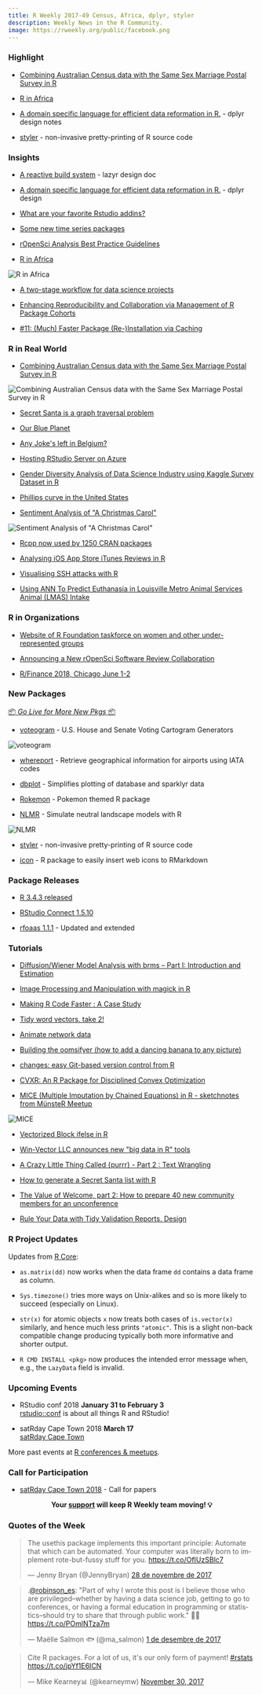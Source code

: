 ```yaml
---
title: R Weekly 2017-49 Census, Africa, dplyr, styler
description: Weekly News in the R Community.
image: https://rweekly.org/public/facebook.png
---
```


###  Highlight

+ [Combining Australian Census data with the Same Sex Marriage Postal Survey in R](https://medium.com/@miles.mcbain/combining-australian-census-data-with-the-same-sex-marriage-postal-survey-in-r-39d9b2082249)

+ [R in Africa](http://forwards.github.io/blog/2017/12/01/r-in-africa/)

+ [A domain specific language for efficient data reformation in R.](http://rpubs.com/hadley/dplyr-design) - dplyr design notes

+ [styler](http://styler.r-lib.org/) - non-invasive pretty-printing of R source code

### Insights

+ [A reactive build system](https://docs.google.com/document/d/1avYAqjTS7zSZn7JAAOZhFPkhkPvYwaPVrSpo31Cu0Yc/edit#) - lazyr design doc

+ [A domain specific language for efficient data reformation in R.](http://rpubs.com/hadley/dplyr-design) - dplyr design

+ [What are your favorite Rstudio addins?](https://community.rstudio.com/t/what-are-your-favorite-rstudio-addins/1771/4)

+ [Some new time series packages](https://robjhyndman.com/hyndsight/tspackages/)

+ [rOpenSci Analysis Best Practice Guidelines](https://docs.google.com/document/d/1OYcWJUk-MiM2C1TIHB1Rn6rXoF5fHwRX-7_C12Blx8g/edit#heading=h.dyoxrtoo15mm)

+ [R in Africa](http://forwards.github.io/blog/2017/12/01/r-in-africa/)

![R in Africa](https://forwards.github.io/images/blog/r-in-africa/carpentries.jpg)

+ [A two-stage workflow for data science projects](https://edwinth.github.io/blog/workflow/)

+ [Enhancing Reproducibility and Collaboration via Management of R Package Cohorts](https://www.jstatsoft.org/article/view/v082i01)

+ [#11: (Much) Faster Package (Re-)Installation via Caching](http://dirk.eddelbuettel.com/blog/2017/11/27#011_faster_package_installation_one)

### R in Real World

+ [Combining Australian Census data with the Same Sex Marriage Postal Survey in R](https://medium.com/@miles.mcbain/combining-australian-census-data-with-the-same-sex-marriage-postal-survey-in-r-39d9b2082249)

![Combining Australian Census data with the Same Sex Marriage Postal Survey in R](https://cdn-images-1.medium.com/max/2000/1*vw9wSTKIBLwxM_krTP77XA.png)

+ [Secret Santa is a graph traversal problem](https://tjmahr.github.io/secret-santa-graph-traversal/)

+ [Our Blue Planet](http://hazelkavili.me/blog/our-blue-planet/)

+ [Any Joke's left in Belgium?](https://suzanbaert.netlify.com/2017/12/any-joke-s-left-in-belgium/)

+ [Hosting RStudio Server on Azure](http://blog.jumpingrivers.com/posts/2017/rstudio_azure_cloud_1/)

+ [Gender Diversity Analysis of Data Science Industry using Kaggle Survey Dataset in R](https://datascienceplus.com/gender-diversity-analysis-of-data-science-industry-using-kaggle-survey-dataset-in-r/)

+ [Phillips curve in the United States](http://lukaspuettmann.com/2017/11/19/phillips-curve-gagnon/)

+ [Sentiment Analysis of "A Christmas Carol"](https://rud.is/b/2017/11/29/sentiment-analysis-of-a-christmas-carol/)

![Sentiment Analysis of "A Christmas Carol"](https://i1.wp.com/rud.is/b/wp-content/uploads/2017/11/plot_zoom_png-3-1.png?resize=780%2C233&ssl=1)

+ [Rcpp now used by 1250 CRAN packages](http://dirk.eddelbuettel.com/blog/2017/11/28#rcpp_1250_packages)

+ [Analysing iOS App Store iTunes Reviews in R](https://datascienceplus.com/analysing-ios-app-store-itunes-reviews-in-r/)

+ [Visualising SSH attacks with R](https://www.enchufa2.es/archives/visualising-ssh-attacks-with-r.html)

+ [Using ANN To Predict Euthanasia in  Louisville Metro Animal Services Animal (LMAS) Intake](https://ehbick01.github.io/2017/12/03/using-ann-to-predict-euthanasia-in-lmas-intake/)

###  R in Organizations

+ [Website of R Foundation taskforce on women and other under-represented groups](https://forwards.github.io/)

+ [Announcing a New rOpenSci Software Review Collaboration](https://ropensci.org/blog/2017/11/29/review-collaboration-mee/)

+ [R/Finance 2018, Chicago June 1-2](http://blog.revolutionanalytics.com/2017/11/rfinance-2018.html)

###  New Packages

<p class="added-hostname"><a href="https://rweekly.org/live" target="_blank" class="externalLink">📦 <i>Go Live for More New Pkgs</i> 📦</a></p>

+ [voteogram](https://rud.is/b/2017/11/27/voteogram-is-now-on-cran/) - U.S. House and Senate Voting Cartogram Generators

![voteogram](https://i1.wp.com/rud.is/b/wp-content/uploads/2017/11/Plot_Zoom.png?zoom=2.200000047683716&resize=378%2C215&ssl=1)

+ [whereport](https://github.com/gvdr/whereport) - Retrieve geographical information for airports using IATA codes

+ [dbplot](https://github.com/edgararuiz/dbplot) - Simplifies plotting of database and sparklyr data

+ [Rokemon](https://github.com/schochastics/Rokemon) - Pokemon themed R package

+ [NLMR](https://github.com/marcosci/NLMR) - Simulate neutral landscape models with R

![NLMR](https://marcosci.github.io/NLMR/articles/bestiary_files/figure-html/unnamed-chunk-1-1.png)


+ [styler](http://styler.r-lib.org/) - non-invasive pretty-printing of R source code

+ [icon](https://github.com/ropenscilabs/icon) - R package to easily insert web icons to RMarkdown

### Package Releases

+ [R 3.4.3 released](http://blog.revolutionanalytics.com/2017/11/r-343-released.html)

+ [RStudio Connect 1.5.10](https://blog.rstudio.com/2017/12/01/rstudio-connect-v1-5-10/)

+ [rfoaas 1.1.1](http://dirk.eddelbuettel.com/blog/2017/11/26#rfoaas_1.1.1) - Updated and extended

###  Tutorials

+ [Diffusion/Wiener Model Analysis with brms – Part I: Introduction and Estimation](http://singmann.org/wiener-model-analysis-with-brms-part-i/)

+ [Image Processing and Manipulation with magick in R](https://datascienceplus.com/image-processing-and-manipulation-with-magick-in-r/)

+ [Making R Code Faster : A Case Study](https://robinsones.github.io/Making-R-Code-Faster-A-Case-Study/)

+ [Tidy word vectors, take 2!](https://juliasilge.com/blog/word-vectors-take-two/)

+ [Animate network data](https://blog.olivia-data.com/2017/11/21/animate-network-data/)

+ [Building the oomsifyer (how to add a dancing banana to any picture)](http://rmhogervorst.nl/cleancode/blog/2017/11/28/building-the-oomsifier.html)

+ [changes: easy Git-based version control from R](https://ropensci.org/blog/2017/11/28/ropensci-changes/)

+ [CVXR: An R Package for Disciplined Convex Optimization](https://rviews.rstudio.com/2017/11/27/introduction-to-cvxr/)

+ [MICE (Multiple Imputation by Chained Equations) in R - sketchnotes from MünsteR Meetup](https://shirinsplayground.netlify.com/2017/11/mice_sketchnotes/)

![MICE](https://res.cloudinary.com/shiring/image/upload/v1511852479/mice_sketchnote_gxjsgc.jpg)

+ [Vectorized Block ifelse in R](http://www.win-vector.com/blog/2017/11/vectorized-block-ifelse-in-r/)

+ [Win-Vector LLC announces new "big data in R" tools](http://www.win-vector.com/blog/2017/11/win-vector-llc-announces-new-big-data-in-r-tools/)

+ [A Crazy Little Thing Called {purrr} - Part 2 : Text Wrangling](http://colinfay.me/purrr-text-wrangling/)

+ [How to generate a Secret Santa list with R](http://blog.revolutionanalytics.com/2017/11/how-to-generate-a-secret-santa-list-with-r.html)

+ [The Value of Welcome, part 2: How to prepare 40 new community members for an unconference](https://ropensci.org/blog/2017/12/01/unconf-welcome/)

+ [Rule Your Data with Tidy Validation Reports. Design](http://www.questionflow.org/2017/11/28/rule-your-data-with-tidy-validation-reports-design/)

###  R Project Updates

Updates from [R Core](http://developer.r-project.org/blosxom.cgi/R-devel/NEWS):

+ `as.matrix(dd)` now works when the data frame `dd` contains a data frame as column.

+  `Sys.timezone()` tries more ways on Unix-alikes and so is more likely to succeed (especially on Linux).

+ `str(x)` for atomic objects `x` now treats both cases of `is.vector(x)` similarly, and hence much less prints `"atomic"`. This is a slight non-back compatible change producing typically both more informative and shorter output.

+ `R CMD INSTALL <pkg>` now produces the intended error message when, e.g., the `LazyData` field is invalid.

###  Upcoming Events

+ RStudio conf 2018 **January 31 to February 3** <br />
[rstudio::conf](https://www.rstudio.com/conference/) is about all things R and RStudio!

+ satRday Cape Town 2018 **March 17** <br />
[satRday Cape Town](http://capetown2018.satrdays.org/)

<!-- + R/Finance 2018 **June 1 and 2** <br />
[Applied Finance with R](http://www.rinfinance.com).

+ [CascadiaRConf](https://cascadiarconf.com/) **June 2, 2018**
Portland, OR, US

+ [7eme Rencontres R](https://r2018-rennes.sciencesconf.org/)  **5 & 6 July 2018** <br />
Rennes - Agrocampus

+ useR! 2018 **July 10, 2018** <br />
The annual useR! conference is the main meeting of the international R user and developer community. -->

More past events at [R conferences & meetups](https://conf.rweekly.org).

###  Call for Participation

+ [satRday Cape Town 2018](http://capetown2018.satrdays.org/#callforpapers) - Call for papers

<p class="hide-support added-hostname support-rweekly" style="text-align: center;font-weight: bold;">Your <a class="non-visited externalLink" href="https://www.patreon.com/rweekly" onclick="pas(this)">support</a> will keep R Weekly team moving! 💡</p>

###  Quotes of the Week

<blockquote class="twitter-tweet" data-lang="ca"><p lang="en" dir="ltr">The usethis package implements this important principle: Automate that which can be automated. Your computer was literally born to implement rote-but-fussy stuff for you. <a href="https://t.co/OfIUzSBlc7">https://t.co/OfIUzSBlc7</a></p>&mdash; Jenny Bryan (@JennyBryan) <a href="https://twitter.com/JennyBryan/status/935562495816753153?ref_src=twsrc%5Etfw">28 de novembre de 2017</a></blockquote>

<blockquote class="twitter-tweet" data-lang="ca"><p lang="en" dir="ltr">.<a href="https://twitter.com/robinson_es?ref_src=twsrc%5Etfw">@robinson_es</a>: &quot;Part of why I wrote this post is I believe those who are privileged–whether by having a data science job, getting to go to conferences, or having a formal education in programming or statistics–should try to share that through public work.&quot; 💯👏 <a href="https://t.co/POmlNTza7m">https://t.co/POmlNTza7m</a></p>&mdash; Maëlle Salmon 🐟 (@ma_salmon) <a href="https://twitter.com/ma_salmon/status/936490676166053888?ref_src=twsrc%5Etfw">1 de desembre de 2017</a></blockquote>

<blockquote class="twitter-tweet" data-lang="en"><p lang="en" dir="ltr">Cite R packages. For a lot of us, it&#39;s our only form of payment! <a href="https://twitter.com/hashtag/rstats?src=hash&amp;ref_src=twsrc%5Etfw">#rstats</a> <a href="https://t.co/jpYf1E6ICN">https://t.co/jpYf1E6ICN</a></p>&mdash; Mike Kearney📊 (@kearneymw) <a href="https://twitter.com/kearneymw/status/936278604236906497?ref_src=twsrc%5Etfw">November 30, 2017</a></blockquote>


